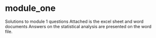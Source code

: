 # module_one
Solutions to module 1 questions
Attached is the excel sheet and word documents
Answers on the statistical analysis are presented on the word file.
